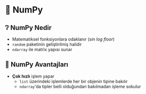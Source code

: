 # 🔢 NumPy

## ❔ NumPy Nedir <a id="numpy-nedir"></a>

* Matematiksel fonksiyonlara odaklanır \(_sin log floor_\)
* `random` paketinin geliştirilmiş halidir
* `ndarray` ile matrix yapısı sunar

## 💖 NumPy Avantajları <a id="numpy-avantajlari"></a>

* **Çok hızlı** işlem yapar
  * `list` üzerindeki işlemlerde her bir objenin tipine bakılır
  * `ndarray`'da tipler belli olduğundan bakılmadan işleme sokulur

##  <a id="numpy-ndarray"></a>



